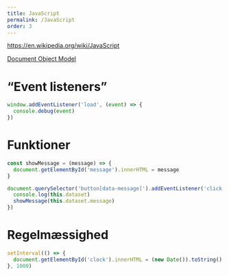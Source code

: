 ```yaml
---
title: JavaScript
permalink: /JavaScript
order: 3
---
```


<https://en.wikipedia.org/wiki/JavaScript>

[Document Object Model](https://en.wikipedia.org/wiki/Document_Object_Model)

# “Event listeners”

<!-- text-snippet(src="examples/scripts.js" from='window.addEventListener' to="}") -->
```js
window.addEventListener('load', (event) => {
  console.debug(event)
})
```
<!-- end-text-snippet -->

# Funktioner

<!-- text-snippet(src="examples/scripts.js" from='showMessage' to="+8") -->
```js
const showMessage = (message) => {
  document.getElementById('message').innerHTML = message
}

document.querySelector('button[data-message]').addEventListener('click', function(event) {
  console.log(this.dataset)
  showMessage(this.dataset.message)
})

```
<!-- end-text-snippet -->

# Regelmæssighed

<!-- text-snippet(src="examples/scripts.js" from='setInterval' to="+2") -->
```js
setInterval(() => {
  document.getElementById('clock').innerHTML = (new Date()).toString()
}, 1000)
```
<!-- end-text-snippet -->
